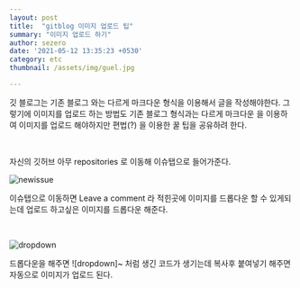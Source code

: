 ```yaml
---
layout: post
title:  "gitblog 이미지 업로드 팁"
summary: "이미지 업로드 하기"
author: sezero
date: '2021-05-12 13:35:23 +0530'
category: etc
thumbnail: /assets/img/guel.jpg

---
```




<p>깃 블로그는 기존 블로그 와는 다르게 마크다운 형식을 이용해서 글을 작성해야한다. 그렇기에
 이미지를 업로드 하는 방법도 기존 블로그 형식과는 다르게 마크다운 을 이용하여 이미지를 업로드 해야하지만 편법(?) 을 이용한 꿀 팁을 공유하려 한다.
</p> <br>


<p>자신의 깃허브 아무 repositories 로 이동해 이슈탭으로 들어가준다.</p>



![newissue](https://user-images.githubusercontent.com/76033275/117917545-469fbb80-b324-11eb-9629-f7e372490ebc.PNG)



<p>이슈탭으로 이동하면  Leave a comment 라 적힌곳에 이미지를 드롭다운 할 수 있게되는데 
    업로드 하고싶은 이미지를 드롭다운 해준다. 
</p> <br>



![dropdown](https://user-images.githubusercontent.com/76033275/117917732-a39b7180-b324-11eb-8e0f-e2b874d96aae.PNG)





<p> 드롭다운을 해주면 ![dropdown]~ 처럼 생긴 코드가 생기는데 복사후 붙여넣기 해주면 자동으로 이미지가 업로드 된다.
</p>

